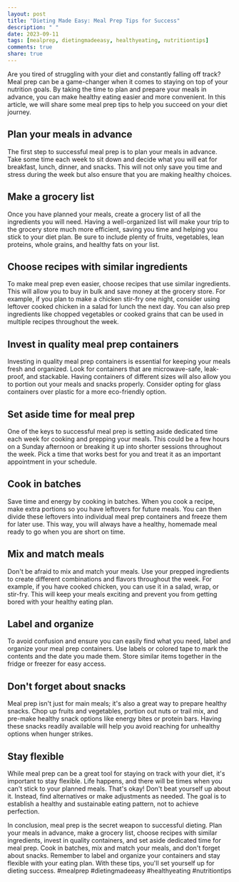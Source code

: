 ```yaml
---
layout: post
title: "Dieting Made Easy: Meal Prep Tips for Success"
description: " "
date: 2023-09-11
tags: [mealprep, dietingmadeeasy, healthyeating, nutritiontips]
comments: true
share: true
---
```


Are you tired of struggling with your diet and constantly falling off track? Meal prep can be a game-changer when it comes to staying on top of your nutrition goals. By taking the time to plan and prepare your meals in advance, you can make healthy eating easier and more convenient. In this article, we will share some meal prep tips to help you succeed on your diet journey.

## Plan your meals in advance

The first step to successful meal prep is to plan your meals in advance. Take some time each week to sit down and decide what you will eat for breakfast, lunch, dinner, and snacks. This will not only save you time and stress during the week but also ensure that you are making healthy choices.

## Make a grocery list

Once you have planned your meals, create a grocery list of all the ingredients you will need. Having a well-organized list will make your trip to the grocery store much more efficient, saving you time and helping you stick to your diet plan. Be sure to include plenty of fruits, vegetables, lean proteins, whole grains, and healthy fats on your list.

## Choose recipes with similar ingredients

To make meal prep even easier, choose recipes that use similar ingredients. This will allow you to buy in bulk and save money at the grocery store. For example, if you plan to make a chicken stir-fry one night, consider using leftover cooked chicken in a salad for lunch the next day. You can also prep ingredients like chopped vegetables or cooked grains that can be used in multiple recipes throughout the week.

## Invest in quality meal prep containers

Investing in quality meal prep containers is essential for keeping your meals fresh and organized. Look for containers that are microwave-safe, leak-proof, and stackable. Having containers of different sizes will also allow you to portion out your meals and snacks properly. Consider opting for glass containers over plastic for a more eco-friendly option.

## Set aside time for meal prep

One of the keys to successful meal prep is setting aside dedicated time each week for cooking and prepping your meals. This could be a few hours on a Sunday afternoon or breaking it up into shorter sessions throughout the week. Pick a time that works best for you and treat it as an important appointment in your schedule.

## Cook in batches

Save time and energy by cooking in batches. When you cook a recipe, make extra portions so you have leftovers for future meals. You can then divide these leftovers into individual meal prep containers and freeze them for later use. This way, you will always have a healthy, homemade meal ready to go when you are short on time.

## Mix and match meals

Don't be afraid to mix and match your meals. Use your prepped ingredients to create different combinations and flavors throughout the week. For example, if you have cooked chicken, you can use it in a salad, wrap, or stir-fry. This will keep your meals exciting and prevent you from getting bored with your healthy eating plan.

## Label and organize

To avoid confusion and ensure you can easily find what you need, label and organize your meal prep containers. Use labels or colored tape to mark the contents and the date you made them. Store similar items together in the fridge or freezer for easy access.

## Don't forget about snacks

Meal prep isn't just for main meals; it's also a great way to prepare healthy snacks. Chop up fruits and vegetables, portion out nuts or trail mix, and pre-make healthy snack options like energy bites or protein bars. Having these snacks readily available will help you avoid reaching for unhealthy options when hunger strikes.

## Stay flexible

While meal prep can be a great tool for staying on track with your diet, it's important to stay flexible. Life happens, and there will be times when you can't stick to your planned meals. That's okay! Don't beat yourself up about it. Instead, find alternatives or make adjustments as needed. The goal is to establish a healthy and sustainable eating pattern, not to achieve perfection.

In conclusion, meal prep is the secret weapon to successful dieting. Plan your meals in advance, make a grocery list, choose recipes with similar ingredients, invest in quality containers, and set aside dedicated time for meal prep. Cook in batches, mix and match your meals, and don't forget about snacks. Remember to label and organize your containers and stay flexible with your eating plan. With these tips, you'll set yourself up for dieting success. #mealprep #dietingmadeeasy #healthyeating #nutritiontips